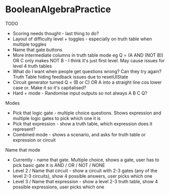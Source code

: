 # BooleanAlgebraPractice

TODO
- Scoring needs thought - last thing to do?
- Layout of difficulty level + toggles - especially on truth table when multiple toggles
- Name that gate buttons
- More intermediate columns in truth table mode eg Q = (A AND (NOT B)) OR C only makes NOT B - I think it's just first level.  May cause issues for level 4 truth tables
- What do I want when people get questions wrong? Can they try again? Truth Table hiding feedback issues due to resetUIState
- Circuit generator turned Q = (B or C) OR A  into a straight line cos lower case or. Make it so it's capitalised?
- Hard + mode - Randomise input outputs so not always A B C Q?


Modes
- Pick that logic gate - multiple choice questions. Shows expression and multiple logic gates to pick which one it is
- Pick that expression - show a truth table, which expression does it represent?
- Combined mode - shows a scenario, and asks for truth table or expression or circuit


Name that mode
- Currently - name that gate. Multiple choice, shows a gate, user has to pick basic gate it is AND / OR / NOT / NONE
- Level 2 / Name that circuit - show a circuit with 2-3 gates (any of the level 2-3 circuits), show 4 possible answers, user picks which one
- Level 3 / Name that expression - show a level 2-3 truth table, show 4 possible expressions, user picks which one

